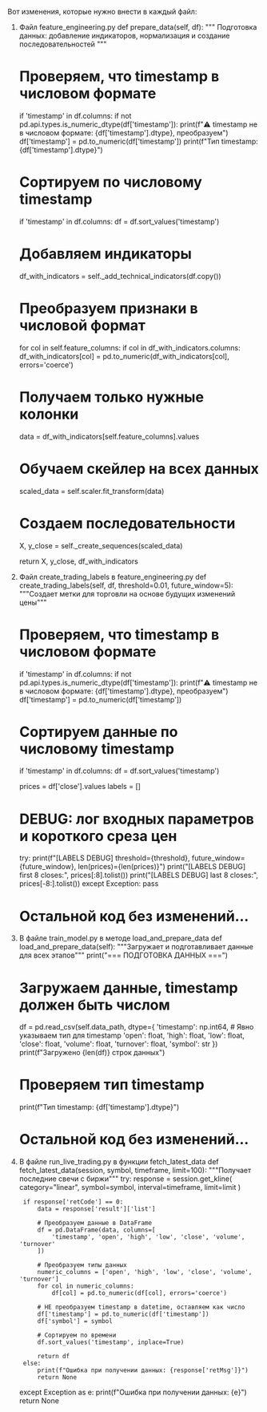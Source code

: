 Вот изменения, которые нужно внести в каждый файл:
1. Файл feature_engineering.py
def prepare_data(self, df):
    """
    Подготовка данных: добавление индикаторов, нормализация и создание последовательностей
    """
    # Проверяем, что timestamp в числовом формате
    if 'timestamp' in df.columns:
        if not pd.api.types.is_numeric_dtype(df['timestamp']):
            print(f"⚠️ timestamp не в числовом формате: {df['timestamp'].dtype}, преобразуем")
            df['timestamp'] = pd.to_numeric(df['timestamp'])
        print(f"Тип timestamp: {df['timestamp'].dtype}")
    
    # Сортируем по числовому timestamp
    if 'timestamp' in df.columns:
        df = df.sort_values('timestamp')
    
    # Добавляем индикаторы
    df_with_indicators = self._add_technical_indicators(df.copy())
    
    # Преобразуем признаки в числовой формат
    for col in self.feature_columns:
        if col in df_with_indicators.columns:
            df_with_indicators[col] = pd.to_numeric(df_with_indicators[col], errors='coerce')
    
    # Получаем только нужные колонки
    data = df_with_indicators[self.feature_columns].values
    
    # Обучаем скейлер на всех данных
    scaled_data = self.scaler.fit_transform(data)
    
    # Создаем последовательности
    X, y_close = self._create_sequences(scaled_data)
    
    return X, y_close, df_with_indicators

2. Файл create_trading_labels в feature_engineering.py
def create_trading_labels(self, df, threshold=0.01, future_window=5):
    """Создает метки для торговли на основе будущих изменений цены"""
    # Проверяем, что timestamp в числовом формате
    if 'timestamp' in df.columns:
        if not pd.api.types.is_numeric_dtype(df['timestamp']):
            print(f"⚠️ timestamp не в числовом формате: {df['timestamp'].dtype}, преобразуем")
            df['timestamp'] = pd.to_numeric(df['timestamp'])
    
    # Сортируем данные по числовому timestamp
    if 'timestamp' in df.columns:
        df = df.sort_values('timestamp')
    
    prices = df['close'].values
    labels = []
    
    # DEBUG: лог входных параметров и короткого среза цен
    try:
        print(f"[LABELS DEBUG] threshold={threshold}, future_window={future_window}, len(prices)={len(prices)}")
        print("[LABELS DEBUG] first 8 closes:", prices[:8].tolist())
        print("[LABELS DEBUG] last 8 closes:", prices[-8:].tolist())
    except Exception:
        pass
    
    # Остальной код без изменений...

3. В файле train_model.py в методе load_and_prepare_data
def load_and_prepare_data(self):
    """Загружает и подготавливает данные для всех этапов"""
    print("=== ПОДГОТОВКА ДАННЫХ ===")
    
    # Загружаем данные, timestamp должен быть числом
    df = pd.read_csv(self.data_path, dtype={
        'timestamp': np.int64,  # Явно указываем тип для timestamp
        'open': float, 
        'high': float, 
        'low': float, 
        'close': float, 
        'volume': float, 
        'turnover': float,
        'symbol': str
    })
    print(f"Загружено {len(df)} строк данных")
    
    # Проверяем тип timestamp
    print(f"Тип timestamp: {df['timestamp'].dtype}")
    
    # Остальной код без изменений...

4. В файле run_live_trading.py в функции fetch_latest_data
def fetch_latest_data(session, symbol, timeframe, limit=100):
    """Получает последние свечи с биржи"""
    try:
        response = session.get_kline(
            category="linear",
            symbol=symbol,
            interval=timeframe,
            limit=limit
        )
        
        if response['retCode'] == 0:
            data = response['result']['list']
            
            # Преобразуем данные в DataFrame
            df = pd.DataFrame(data, columns=[
                'timestamp', 'open', 'high', 'low', 'close', 'volume', 'turnover'
            ])
            
            # Преобразуем типы данных
            numeric_columns = ['open', 'high', 'low', 'close', 'volume', 'turnover']
            for col in numeric_columns:
                df[col] = pd.to_numeric(df[col], errors='coerce')
            
            # НЕ преобразуем timestamp в datetime, оставляем как число
            df['timestamp'] = pd.to_numeric(df['timestamp'])
            df['symbol'] = symbol
            
            # Сортируем по времени
            df.sort_values('timestamp', inplace=True)
            
            return df
        else:
            print(f"Ошибка при получении данных: {response['retMsg']}")
            return None
    
    except Exception as e:
        print(f"Ошибка при получении данных: {e}")
        return None
